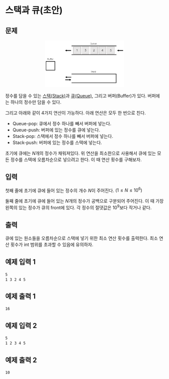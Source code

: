 # 스택과 큐(초안)

## 문제

<div style="text-align:center;"><img style="width:50%;" src="./images/stack-queue-1.png" /></div>

정수를 담을 수 있는 [스택(Stack)](https://en.wikipedia.org/wiki/Stack_(abstract_data_type))과 [큐(Queue)](https://en.wikipedia.org/wiki/Queue_(abstract_data_type)), 그리고 버퍼(Buffer)가 있다. 버퍼에는 하나의 정수만 담을 수 있다.

그리고 아래와 같이 4가지 연산이 가능하다. 아래 연산은 모두 한 번으로 친다.

- Queue-pop: 큐에서 정수 하나를 빼서 버퍼에 넣는다.
- Queue-push: 버퍼에 있는 정수를 큐에 넣는다.
- Stack-pop: 스택에서 정수 하나를 빼서 버퍼에 넣는다.
- Stack-push: 버퍼에 있는 정수를 스택에 넣는다.

초기에 큐에는 $N$개의 정수가 채워져있다. 위 연산을 최소한으로 사용해서 큐에 있는 모든 정수를 스택에 오름차순으로 넣으려고 한다. 이 때 연산 횟수를 구해보자.

## 입력

첫째 줄에 초기에 큐에 들어 있는 정수의 개수 $N$이 주어진다. $(1 \leq N \leq 10^6)$

둘째 줄에 초기에 큐에 들어 있는 $N$개의 정수가 공백으로 구분되어 주어진다. 이 때 가장 왼쪽의 있는 정수가 큐의 front에 있다. 각 정수의 절댓값은 $10^9$보다 작거나 같다. 

## 출력

큐에 있는 원소들을 오름차순으로 스택에 넣기 위한 최소 연산 횟수를 출력한다. 최소 연산 횟수가 int 범위를 초과할 수 있음에 유의하자.

## 예제 입력 1

```
5
1 3 2 4 5
```

## 예제 출력 1

```
16
```

## 예제 입력 2

```
5
1 2 3 4 5
```

## 예제 출력 2

```
10
```

